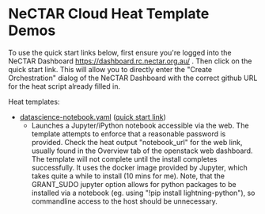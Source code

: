 # NeCTAR Cloud Heat Template Demos

To use the quick start links below, first ensure you're logged into the NeCTAR Dashboard
https://dashboard.rc.nectar.org.au/ 
. Then click on the quick start link.  This will allow you to directly enter the "Create Orchestration" dialog of the NeCTAR Dashboard with the correct github URL for the heat script already filled in.

Heat templates:
* [datascience-notebook.yaml](datascience-notebook.yaml) ([quick start link](https://dashboard.rc.nectar.org.au/project/stacks/select_template?template_source=url&template_url=https%3A%2F%2Fraw.githubusercontent.com%2Flylewinton%2FNeCTAR_demos%2Fmaster%2Fheat_demos%2Fdatascience-notebook.yaml))
  * Launches a Jupyter/iPython notebook accessible via the web.  The template attempts to enforce that a reasonable password is provided.  Check the heat output "notebook_url" for the web link, usually found in the Overview tab of the openstack web dashboard.  The template will not complete until the install completes successfully.  It uses the docker image provided by Jupyter, which takes quite a while to install (10 mins for me).  Note, that the GRANT_SUDO jupyter option allows for python packages to be installed via a notebook (eg. using "!pip install lightning-python"), so commandline access to the host should be unnecessary.

